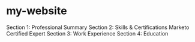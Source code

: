 # my-website


Section 1: Professional Summary
Section 2: Skills & Certifications
  Marketo Certified Expert
Section 3: Work Experience
Section 4: Education
